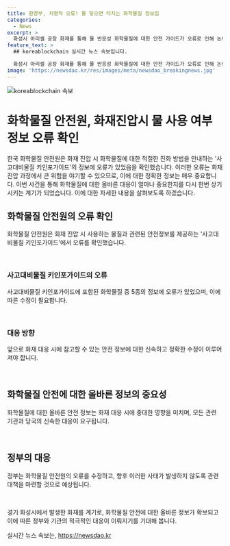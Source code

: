 ```yaml
---
title: 환경부, 치명적 오류! 물 닿으면 터지는 화학물질 정보집
categories:
  - News
excerpt: >
  화성시 아리셀 공장 화재를 통해 물 반응성 화학물질에 대한 안전 가이드가 오류로 인해 논란되고 있다. 화학물질안전원은 오류를 확인하고 5종의 화학물질 정보를 수정할 예정이며, 연내 사고대비물질 키인포가이드를 개정할 계획이다. 또한 화학물질에 대한 소화약제 연구를 추진하여 안전 대책을 마련할 예정이다. 이에 대한 논쟁이 예상되며, 사람들의 안전에 대한 관심이 높아질 전망이다.
feature_text: >
  ## koreablockchain 실시간 뉴스 속보입니다.

  화성시 아리셀 공장 화재를 통해 물 반응성 화학물질에 대한 안전 가이드가 오류로 인해 논란되고 있다. 화학물질안전원은 오류를 확인하고 5종의 화학물질 정보를 수정할 예정이며, 연내 사고대비물질 키인포가이드를 개정할 계획이다. 또한 화학물질에 대한 소화약제 연구를 추진하여 안전 대책을 마련할 예정이다. 이에 대한 논쟁이 예상되며, 사람들의 안전에 대한 관심이 높아질 전망이다.
image: 'https://newsdao.kr/res/images/meta/newsdao_breakingnews.jpg'
---
```


<p><img src="https://newsdao.kr/res/images/meta/newsdao_breakingnews.jpg" alt="koreablockchain 속보" /></p>

<h1 data-ke-size="size18">화학물질 안전원, 화재진압시 물 사용 여부 정보 오류 확인</h1>

<p data-ke-size="size16"></p>

<p>한국 화학물질 안전원은 화재 진압 시 화학물질에 대한 적절한 진화 방법을 안내하는 '사고대비물질 키인포가이드'의 정보에 오류가 있었음을 확인했습니다. 이러한 오류는 화재 진압 과정에서 큰 위험을 야기할 수 있으므로, 이에 대한 정확한 정보는 매우 중요합니다. 이번 사건을 통해 화학물질에 대한 올바른 대응이 얼마나 중요한지를 다시 한번 상기시키는 계기가 되었습니다. 이에 대한 자세한 내용을 살펴보도록 하겠습니다.</p>

<h2 data-ke-size="size26">화학물질 안전원의 오류 확인</h2>

<p data-ke-size="size16">화학물질 안전원은 화재 진압 시 사용하는 물질과 관련된 안전정보를 제공하는 '사고대비물질 키인포가이드'에서 오류를 확인했습니다.</p>

<p data-ke-size="size16">&nbsp;</p>

<h3 data-ke-size="size24">사고대비물질 키인포가이드의 오류</h3>

<p data-ke-size="size16">사고대비물질 키인포가이드에 포함된 화학물질 중 5종의 정보에 오류가 있었으며, 이에 따른 수정이 필요합니다.</p>

<p data-ke-size="size16">&nbsp;</p>

<h3 data-ke-size="size24">대응 방향</h3>

<p data-ke-size="size16">앞으로 화재 대응 시에 참고할 수 있는 안전 정보에 대한 신속하고 정확한 수정이 이루어져야 합니다.</p>

<p data-ke-size="size16">&nbsp;</p>

<h2 data-ke-size="size26">화학물질 안전에 대한 올바른 정보의 중요성</h2>

<p data-ke-size="size16">화학물질에 대한 올바른 안전 정보는 화재 대응 시에 중대한 영향을 미치며, 모든 관련 기관과 당국의 신속한 대응이 요구됩니다.</p>

<p data-ke-size="size16">&nbsp;</p>

<h2 data-ke-size="size26">정부의 대응</h2>

<p data-ke-size="size16">정부는 화학물질 안전원의 오류를 수정하고, 향후 이러한 사태가 발생하지 않도록 관련 대책을 마련할 것으로 예상됩니다.</p>

<p data-ke-size="size16">&nbsp;</p>

<p>경기 화성시에서 발생한 화재를 계기로, 화학물질 안전에 대한 올바른 정보가 확보되고 이에 따른 정부와 기관의 적극적인 대응이 이뤄지기를 기대해 봅니다.</p>
실시간 뉴스 속보는, <a href="https://newsdao.kr" rel="dofollow">https://newsdao.kr</a>


